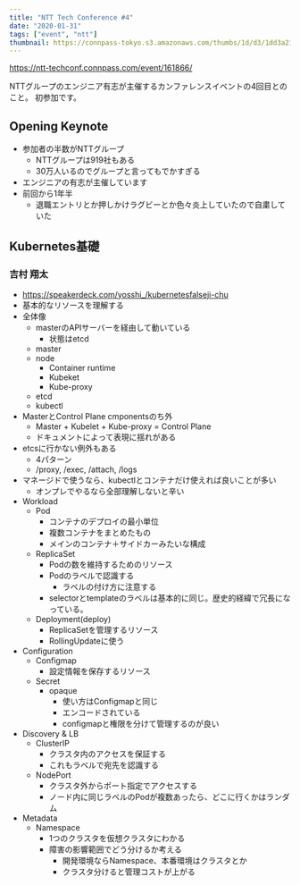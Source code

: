 ```yaml
---
title: "NTT Tech Conference #4"
date: "2020-01-31"
tags: ["event", "ntt"]
thumbnail: https://connpass-tokyo.s3.amazonaws.com/thumbs/1d/d3/1dd3a210bb17f3ad13776f5286a8a16a.png
---
```


https://ntt-techconf.connpass.com/event/161866/

NTTグループのエンジニア有志が主催するカンファレンスイベントの4回目とのこと。
初参加です。

## Opening Keynote
* 参加者の半数がNTTグループ
  - NTTグループは919社もある
  - 30万人いるのでグループと言ってもでかすぎる
* エンジニアの有志が主催しています
* 前回から1年半
  - 退職エントリとか押しかけラグビーとか色々炎上していたので自粛していた

## Kubernetes基礎
### 吉村 翔太
* https://speakerdeck.com/yosshi_/kubernetesfalseji-chu
* 基本的なリソースを理解する
* 全体像
  - masterのAPIサーバーを経由して動いている
    - 状態はetcd
  - master
  - node
    - Container runtime
    - Kubeket
    - Kube-proxy
  - etcd
  - kubectl
* MasterとControl Plane cmponentsのち外
  - Master + Kubelet + Kube-proxy = Control Plane
  - ドキュメントによって表現に揺れがある
* etcsに行かない例外もある
  - 4パターン
  - /proxy, /exec, /attach, /logs
* マネージドで使うなら、kubectlとコンテナだけ使えれば良いことが多い
  - オンプレでやるなら全部理解しないと辛い
* Workload
  - Pod
    - コンテナのデプロイの最小単位
    - 複数コンテナをまとめたもの
    - メインのコンテナ＋サイドカーみたいな構成
  - ReplicaSet
    - Podの数を維持するためのリソース
    - Podのラベルで認識する
      - ラベルの付け方に注意する
    - selectorとtemplateのラベルは基本的に同じ。歴史的経緯で冗長になっている。
  - Deployment(deploy)
    - ReplicaSetを管理するリソース
    - RollingUpdateに使う
* Configuration
  - Configmap
    - 設定情報を保存するリソース
  - Secret
    - opaque
      - 使い方はConfigmapと同じ
      - エンコードされている
      - configmapと権限を分けて管理するのが良い
* Discovery & LB
  - ClusterIP
    - クラスタ内のアクセスを保証する
    - これもラベルで宛先を認識する
  - NodePort
    - クラスタ外からポート指定でアクセスする
    - ノード内に同じラベルのPodが複数あったら、どこに行くかはランダム
* Metadata
  - Namespace
    - 1つのクラスタを仮想クラスタにわかる
    - 障害の影響範囲でどう分けるか考える
      - 開発環境ならNamespace、本番環境はクラスタとか
      - クラスタ分けると管理コストが上がる







